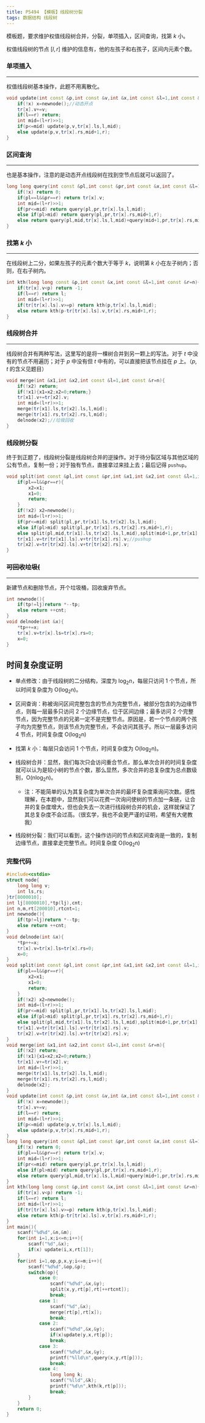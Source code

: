 ```yaml
---
title: P5494 【模板】线段树分裂
tags: 数据结构 线段树
---
```


模板题，要求维护权值线段树合并，分裂，单项插入，区间查询，找第 $k$ 小。

权值线段树的节点 $[l,r]$ 维护的信息有，他的左孩子和右孩子，区间内元素个数。

### 单项插入

---

权值线段树基本操作，此题不用离散化。

```cpp
void update(int const &p,int const &v,int &x,int const &l=1,int const &r=n){
	if(!x) x=newnode();//动态开点
	tr[x].v+=v;
	if(l==r) return;
	int mid=(l+r)>>1;
	if(p<=mid) update(p,v,tr[x].ls,l,mid);
	else update(p,v,tr[x].rs,mid+1,r);
}
```

### 区间查询

---

也是基本操作，注意的是动态开点线段树在找到空节点后就可以返回了。

```cpp
long long query(int const &pl,int const &pr,int const &x,int const &l=1,int const &r=n){
	if(!x) return 0;
	if(pl==l&&pr==r) return tr[x].v;
	int mid=(l+r)>>1;
	if(pr<=mid) return query(pl,pr,tr[x].ls,l,mid);
	else if(pl>mid) return query(pl,pr,tr[x].rs,mid+1,r);
	else return query(pl,mid,tr[x].ls,l,mid)+query(mid+1,pr,tr[x].rs,mid+1,r);
}
```

### 找第 $k$ 小

---

在线段树上二分，如果左孩子的元素个数大于等于 $k$，说明第 $k$ 小在左子树内；否则，在右子树内。

```cpp
int kth(long long const &p,int const &x,int const &l=1,int const &r=n){
	if(tr[x].v<p) return -1;
	if(l==r) return l;
	int mid=(l+r)>>1;
	if(tr[tr[x].ls].v>=p) return kth(p,tr[x].ls,l,mid);
	else return kth(p-tr[tr[x].ls].v,tr[x].rs,mid+1,r);
}
```

### 线段树合并

---

线段树合并有两种写法，这里写的是将一棵树合并到另一颗上的写法。对于 $t$ 中没有的节点不用遍历；对于 $p$ 中没有但 $t$ 中有的，可以直接把该节点挂在 $p$ 上。（$p,t$ 的含义见题目）

```cpp
void merge(int &x1,int &x2,int const &l=1,int const &r=n){
	if(!x2) return;
	if(!x1){x1=x2;x2=0;return;}
	tr[x1].v+=tr[x2].v;
	int mid=(l+r)>>1;
	merge(tr[x1].ls,tr[x2].ls,l,mid);
	merge(tr[x1].rs,tr[x2].rs,l,mid);
	delnode(x2);//垃圾回收
}
```

### 线段树分裂

终于到正题了，线段树分裂是线段树合并的逆操作。对于待分裂区域与其他区域的公有节点，复制一份；对于独有节点，直接拿过来挂上去；最后记得 `pushup`。 

```cpp
void split(int const &pl,int const &pr,int &x1,int &x2,int const &l=1,int const &r=n){
	if(pl==l&&pr==r){
		x2=x1;
		x1=0;
		return;
	}
	if(!x2) x2=newnode();
	int mid=(l+r)>>1;
	if(pr<=mid) split(pl,pr,tr[x1].ls,tr[x2].ls,l,mid);
	else if(pl>mid) split(pl,pr,tr[x1].rs,tr[x2].rs,mid+1,r);
	else split(pl,mid,tr[x1].ls,tr[x2].ls,l,mid),split(mid+1,pr,tr[x1].rs,tr[x2].rs,mid+1,r);
	tr[x1].v=tr[tr[x1].ls].v+tr[tr[x1].rs].v;//pushup
	tr[x2].v=tr[tr[x2].ls].v+tr[tr[x2].rs].v;
}
```

### ~~可回收垃圾(~~

---
新建节点和删除节点，开个垃圾桶，回收废弃节点。

```cpp
int newnode(){
	if(tp!=lj)return *--tp;
	else return ++cnt;
}
void delnode(int &x){
	*tp++=x;
	tr[x].v=tr[x].ls=tr[x].rs=0;
	x=0;
}
```

## 时间复杂度证明

- 单点修改：由于线段树的二分结构，深度为 ${\log_2n}$，每层只访问 $1$ 个节点，所以时间复杂度为 $\mathrm {O(\log_2n)}$。

- 区间查询：称被询问区间完整包含的节点为完整节点，被部分包含的为边缘节点，则每一层最多只访问 $2$ 个边缘节点，位于区间边缘；最多访问 $2$ 个完整节点，因为完整节点的兄弟一定不是完整节点。原因是，若一个节点的两个孩子均为完整节点，则该节点为完整节点，不会访问其孩子。所以一层最多访问 $4$ 节点，时间复杂度 $\mathrm{O(\log_2n)}$

- 找第 $k$ 小：每层只会访问 $1$ 个节点，时间复杂度为 $\mathrm {O(\log_2n)}$。

- 线段树合并：显然，我们每次只会访问重合节点，那么单次合并的时间复杂度就可以认为是较小树的节点个数，那么显然，多次合并的总复杂度为总点数级别，$\mathrm {O(n\log_2n)}$。

  - 注：不能简单的认为其复杂度为单次合并的最坏复杂度乘询问次数。感性理解，在本题中，显然我们可以花费一次询问使树的节点加一条链，让合并的复杂度增大，但也会失去一次进行线段树合并的机会，这样就保证了其总复杂度不会过高。（很玄学，我也不会更严谨的证明，希望有大佬教我）
  
- 线段树分裂：我们可以看到，这个操作访问的节点和区间查询是一致的，复制边缘节点，直接拿走完整节点。时间复杂度 $\mathrm{O(\log_2n)}$

### 完整代码

```cpp
#include<cstdio>
struct node{
	long long v;
	int ls,rs;
}tr[8000010];
int lj[8000010],*tp(lj),cnt;
int n,m,rt[200010],rtcnt=1;
int newnode(){
	if(tp!=lj)return *--tp;
	else return ++cnt;
}
void delnode(int &x){
	*tp++=x;
	tr[x].v=tr[x].ls=tr[x].rs=0;
	x=0;
}
void split(int const &pl,int const &pr,int &x1,int &x2,int const &l=1,int const &r=n){
	if(pl==l&&pr==r){
		x2=x1;
		x1=0;
		return;
	}
	if(!x2) x2=newnode();
	int mid=(l+r)>>1;
	if(pr<=mid) split(pl,pr,tr[x1].ls,tr[x2].ls,l,mid);
	else if(pl>mid) split(pl,pr,tr[x1].rs,tr[x2].rs,mid+1,r);
	else split(pl,mid,tr[x1].ls,tr[x2].ls,l,mid),split(mid+1,pr,tr[x1].rs,tr[x2].rs,mid+1,r);
	tr[x1].v=tr[tr[x1].ls].v+tr[tr[x1].rs].v;
	tr[x2].v=tr[tr[x2].ls].v+tr[tr[x2].rs].v;
}
void merge(int &x1,int &x2,int const &l=1,int const &r=n){
	if(!x2) return;
	if(!x1){x1=x2;x2=0;return;}
	tr[x1].v+=tr[x2].v;
	int mid=(l+r)>>1;
	merge(tr[x1].ls,tr[x2].ls,l,mid);
	merge(tr[x1].rs,tr[x2].rs,l,mid);
	delnode(x2);
}
void update(int const &p,int const &v,int &x,int const &l=1,int const &r=n){
	if(!x) x=newnode();
	tr[x].v+=v;
	if(l==r) return;
	int mid=(l+r)>>1;
	if(p<=mid) update(p,v,tr[x].ls,l,mid);
	else update(p,v,tr[x].rs,mid+1,r);
}
long long query(int const &pl,int const &pr,int const &x,int const &l=1,int const &r=n){
	if(!x) return 0;
	if(pl==l&&pr==r) return tr[x].v;
	int mid=(l+r)>>1;
	if(pr<=mid) return query(pl,pr,tr[x].ls,l,mid);
	else if(pl>mid) return query(pl,pr,tr[x].rs,mid+1,r);
	else return query(pl,mid,tr[x].ls,l,mid)+query(mid+1,pr,tr[x].rs,mid+1,r);
}
int kth(long long const &p,int const &x,int const &l=1,int const &r=n){
	if(tr[x].v<p) return -1;
	if(l==r) return l;
	int mid=(l+r)>>1;
	if(tr[tr[x].ls].v>=p) return kth(p,tr[x].ls,l,mid);
	else return kth(p-tr[tr[x].ls].v,tr[x].rs,mid+1,r);
}
int main(){
	scanf("%d%d",&n,&m);
	for(int i=1,x;i<=n;i++){
		scanf("%d",&x);
		if(x) update(i,x,rt[1]);
	}
	for(int i=1,op,p,x,y;i<=m;i++){
		scanf("%d%d",&op,&p);
		switch(op){
			case 0:
				scanf("%d%d",&x,&y);
				split(x,y,rt[p],rt[++rtcnt]);
				break;
			case 1:
				scanf("%d",&x);
				merge(rt[p],rt[x]);
				break;
			case 2:
				scanf("%d%d",&x,&y);
				if(x)update(y,x,rt[p]);
				break;
			case 3:
				scanf("%d%d",&x,&y);
				printf("%lld\n",query(x,y,rt[p]));
				break;
			case 4:
				long long k;
				scanf("%lld",&k);
				printf("%d\n",kth(k,rt[p]));
				break;
		}
	}
	return 0;
}
```

